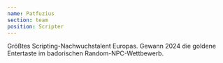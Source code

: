 ```yaml
---
name: Patfuzius
section: team
position: Scripter
---
```

Größtes Scripting-Nachwuchstalent Europas. Gewann 2024 die goldene Entertaste im badorischen Random-NPC-Wettbewerb.
